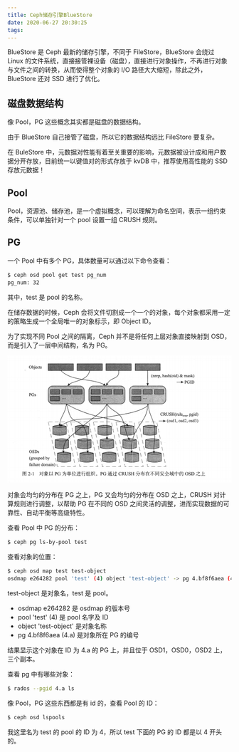```yaml
---
title: Ceph储存引擎BlueStore
date: 2020-06-27 20:30:25
tags:
---
```


BlueStore 是 Ceph 最新的储存引擎，不同于 FileStore，BlueStore 会绕过 Linux 的文件系统，直接接管裸设备（磁盘），直接进行对象操作，不再进行对象与文件之间的转换，从而使得整个对象的 I/O 路径大大缩短，除此之外，BlueStore 还对 SSD 进行了优化。

## 磁盘数据结构

像 Pool，PG 这些概念其实都是磁盘的数据结构。

由于 BlueStore 自己接管了磁盘，所以它的数据结构远比 FileStore 要复杂。

在 BuleStore 中，元数据对性能有着至关重要的影响，元数据被设计成和用户数据分开存放，目前统一以键值对的形式存放于 kvDB 中，推荐使用高性能的 SSD 存放元数据！



## Pool

Pool，资源池、储存池，是一个虚拟概念，可以理解为命名空间，表示一组约束条件，可以单独针对一个 pool 设置一组 CRUSH 规则。



## PG

一个 Pool 中有多个 PG，具体数量可以通过以下命令查看：

```bash
$ ceph osd pool get test pg_num
pg_num: 32
```

其中，test 是 pool 的名称。

在储存数据的时候，Ceph 会将文件切割成一个一个的对象，每个对象都采用一定的策略生成一个全局唯一的对象标示，即 Object ID。

为了实现不同 Pool 之间的隔离，Ceph 并不是将任何上层对象直接映射到 OSD，而是引入了一层中间结构，名为 PG。

![image-20200628101944675](../../../resource/image-20200628101944675.png)

对象会均匀的分布在 PG 之上，PG 又会均匀的分布在 OSD 之上，CRUSH 对计算规则进行调整，以帮助 PG 在不同的 OSD 之间灵活的调整，进而实现数据的可靠性、自动平衡等高级特性。

查看 Pool 中 PG 的分布：

```bash
$ ceph pg ls-by-pool test
```

查看对象的位置：

```bash
$ ceph osd map test test-object
osdmap e264282 pool 'test' (4) object 'test-object' -> pg 4.bf8f6aea (4.a) -> up ([1,0,2], p1) acting ([1,0,2], p1)
```

test-object 是对象名，test 是 pool。

- osdmap e264282 是 osdmap 的版本号
- pool 'test' (4) 是 pool 名字及 ID
- object 'test-object' 是对象名称
- pg 4.bf8f6aea (4.a) 是对象所在 PG 的编号

结果显示这个对象在 ID 为 4.a 的 PG 上，并且位于 OSD1，OSD0，OSD2 上，三个副本。

查看 pg 中有哪些对象：

```bash
$ rados --pgid 4.a ls
```

像 Pool，PG 这些东西都是有 id 的，查看 Pool 的 ID：

```bash
$ ceph osd lspools
```

我这里名为 test 的 pool 的 ID 为 4，所以 test 下面的 PG 的 ID 都是以 4 开头的。



















